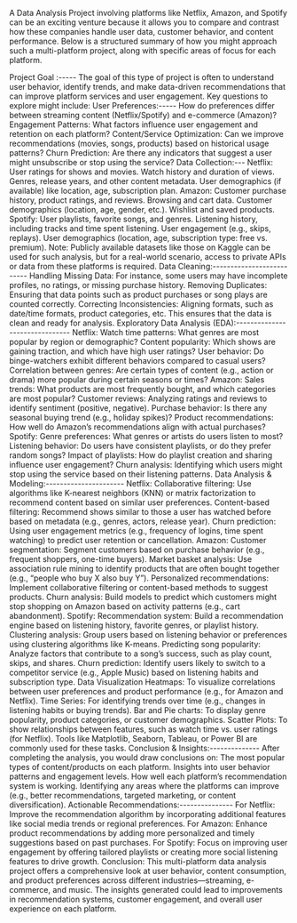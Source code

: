 A Data Analysis Project involving platforms like Netflix, Amazon, and Spotify can be an exciting venture because it allows you to compare and contrast how these companies handle user data, 
customer behavior, and content performance. Below is a structured summary of how you might approach such a multi-platform project, along with specific areas of focus for each platform.

Project Goal :-----
The goal of this type of project is often to understand user behavior, identify trends,
and make data-driven recommendations that can improve platform services and user engagement. Key questions to explore might include:
User Preferences:-----
How do preferences differ between streaming content (Netflix/Spotify) and e-commerce (Amazon)?
Engagement Patterns: What factors influence user engagement and retention on each platform?
Content/Service Optimization: Can we improve recommendations (movies, songs, products) based on historical usage patterns?
Churn Prediction: Are there any indicators that suggest a user might unsubscribe or stop using the service?
Data Collection:---
Netflix:
User ratings for shows and movies.
Watch history and duration of views.
Genres, release years, and other content metadata.
User demographics (if available) like location, age, subscription plan.
Amazon:
Customer purchase history, product ratings, and reviews.
Browsing and cart data.
Customer demographics (location, age, gender, etc.).
Wishlist and saved products.
Spotify:
User playlists, favorite songs, and genres.
Listening history, including tracks and time spent listening.
User engagement (e.g., skips, replays).
User demographics (location, age, subscription type: free vs. premium).
Note: Publicly available datasets like those on Kaggle can be used for such analysis, but for a real-world scenario, access to private APIs or data from these platforms is required.
Data Cleaning:--------------------------
Handling Missing Data: For instance, some users may have incomplete profiles, no ratings, or missing purchase history.
Removing Duplicates: Ensuring that data points such as product purchases or song plays are counted correctly.
Correcting Inconsistencies: Aligning formats, such as date/time formats, product categories, etc.
This ensures that the data is clean and ready for analysis.
Exploratory Data Analysis (EDA):-------------------------------
Netflix:
Watch time patterns: What genres are most popular by region or demographic?
Content popularity: Which shows are gaining traction, and which have high user ratings?
User behavior: Do binge-watchers exhibit different behaviors compared to casual users?
Correlation between genres: Are certain types of content (e.g., action or drama) more popular during certain seasons or times?
Amazon:
Sales trends: What products are most frequently bought, and which categories are most popular?
Customer reviews: Analyzing ratings and reviews to identify sentiment (positive, negative).
Purchase behavior: Is there any seasonal buying trend (e.g., holiday spikes)?
Product recommendations: How well do Amazon’s recommendations align with actual purchases?
Spotify:
Genre preferences: What genres or artists do users listen to most?
Listening behavior: Do users have consistent playlists, or do they prefer random songs?
Impact of playlists: How do playlist creation and sharing influence user engagement?
Churn analysis: Identifying which users might stop using the service based on their listening patterns.
Data Analysis & Modeling:----------------------
Netflix:
Collaborative filtering: Use algorithms like K-nearest neighbors (KNN) or matrix factorization to recommend content based on similar user preferences.
Content-based filtering: Recommend shows similar to those a user has watched before based on metadata (e.g., genres, actors, release year).
Churn prediction: Using user engagement metrics (e.g., frequency of logins, time spent watching) to predict user retention or cancellation.
Amazon:
Customer segmentation: Segment customers based on purchase behavior (e.g., frequent shoppers, one-time buyers).
Market basket analysis: Use association rule mining to identify products that are often bought together (e.g., “people who buy X also buy Y”).
Personalized recommendations: Implement collaborative filtering or content-based methods to suggest products.
Churn analysis: Build models to predict which customers might stop shopping on Amazon based on activity patterns (e.g., cart abandonment).
Spotify:
Recommendation system: Build a recommendation engine based on listening history, favorite genres, or playlist history.
Clustering analysis: Group users based on listening behavior or preferences using clustering algorithms like K-means.
Predicting song popularity: Analyze factors that contribute to a song’s success, such as play count, skips, and shares.
Churn prediction: Identify users likely to switch to a competitor service (e.g., Apple Music) based on listening habits and subscription type.
Data Visualization
Heatmaps: To visualize correlations between user preferences and product performance (e.g., for Amazon and Netflix).
Time Series: For identifying trends over time (e.g., changes in listening habits or buying trends).
Bar and Pie charts: To display genre popularity, product categories, or customer demographics.
Scatter Plots: To show relationships between features, such as watch time vs. user ratings (for Netflix).
Tools like Matplotlib, Seaborn, Tableau, or Power BI are commonly used for these tasks.
Conclusion & Insights:--------------
After completing the analysis, you would draw conclusions on:
The most popular types of content/products on each platform.
Insights into user behavior patterns and engagement levels.
How well each platform’s recommendation system is working.
Identifying any areas where the platforms can improve (e.g., better recommendations, targeted marketing, or content diversification).
Actionable Recommendations:---------------
For Netflix: Improve the recommendation algorithm by incorporating additional features like social media trends or regional preferences.
For Amazon: Enhance product recommendations by adding more personalized and timely suggestions based on past purchases.
For Spotify: Focus on improving user engagement by offering tailored playlists or creating more social listening features to drive growth.
Conclusion:
This multi-platform data analysis project offers a comprehensive look at user behavior, content consumption, 
and product preferences across different industries—streaming, e-commerce, and music. 
The insights generated could lead to improvements in recommendation systems, customer engagement, and overall user experience on each platform.
